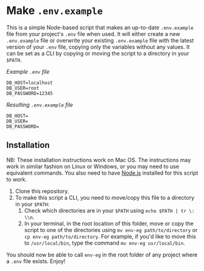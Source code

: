 # Make `.env.example`

This is a simple Node-based script that makes an up-to-date `.env.example` file from your project's `.env` file when used. It will either create a new `.env.example` file or overwrite your existing `.env.example` file with the latest version of your `.env` file, copying only the variables without any values. It can be set as a CLI by copying or moving the script to a directory in your `$PATH`.

_Example `.env` file_
```
DB_HOST=localhost
DB_USER=root
DB_PASSWORD=12345
```

_Resulting `.env.example` file_
```
DB_HOST=
DB_USER=
DB_PASSWORD=
```

## Installation
NB: These installation instructions work on Mac OS. The instructions may work in similar fashion on Linux or Windows, or you may need to use equivalent commands. You also need to have [Node.js](https://nodejs.org/en/) installed for this script to work.

1. Clone this repository.
2. To make this script a CLI, you need to move/copy this file to a directory in your `$PATH`:
   1. Check which directories are in your `$PATH` using `echo $PATH | tr \: \\n`.
   2. In your terminal, in the root location of this folder, move or copy the script to one of the directories using `mv env-eg path/to/directory` or `cp env-eg path/to/directory`. For example, if you'd like to move this to `/usr/local/bin`, type the command `mv env-eg usr/local/bin`.

You should now be able to call `env-eg` in the root folder of any project where a `.env` file exists. Enjoy!